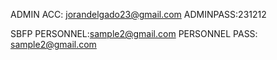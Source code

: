 ADMIN ACC: jorandelgado23@gmail.com
ADMINPASS:231212

SBFP PERSONNEL:sample2@gmail.com
PERSONNEL PASS: sample2@gmail.com

